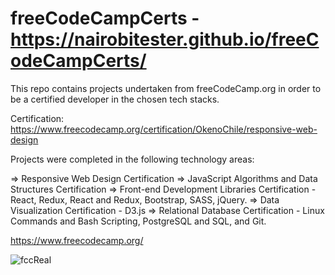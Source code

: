 # freeCodeCampCerts -  https://nairobitester.github.io/freeCodeCampCerts/
This repo contains projects undertaken from freeCodeCamp.org in order to be a certified developer in the chosen tech stacks. 

Certification: https://www.freecodecamp.org/certification/OkenoChile/responsive-web-design

Projects were completed in the following technology areas:

=> Responsive Web Design Certification
=> JavaScript Algorithms and Data Structures Certification
=> Front-end Development Libraries Certification - React, Redux, React and Redux, Bootstrap, SASS, jQuery.
=> Data Visualization Certification - D3.js
=> Relational Database Certification - Linux Commands and Bash Scripting, PostgreSQL and SQL, and Git.

https://www.freecodecamp.org/

![fccReal](https://github.com/NairobiTester/freeCodeCampCerts/assets/53013549/01e33f30-f458-4f1f-b8bb-01707f583a7b)
